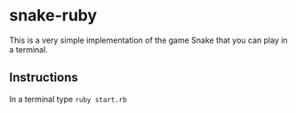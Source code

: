 # snake-ruby
This is a very simple implementation of the game Snake that you can play in a terminal.

## Instructions
In a terminal type `ruby start.rb`
